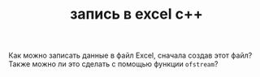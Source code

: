 ﻿---
title: "запись в excel c++"
se.owner.user_id: 233732
se.owner.display_name: "taxir4ik1"
se.owner.link: "https://ru.stackoverflow.com/users/233732/taxir4ik1"
se.link: "https://ru.stackoverflow.com/questions/660695/%d0%b7%d0%b0%d0%bf%d0%b8%d1%81%d1%8c-%d0%b2-excel-c"
se.question_id: 660695
se.post_type: question
se.score: 1
---
<p>Как можно записать данные в файл Excel, сначала создав этот файл? 
Также можно ли это сделать с помощью функции <code>ofstream</code>?</p>
